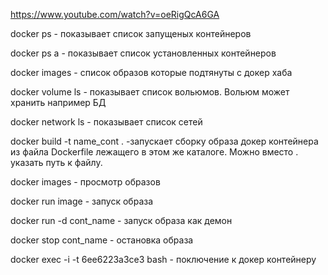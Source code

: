 https://www.youtube.com/watch?v=oeRigQcA6GA

docker ps - показывает список запущеных контейнеров

docker ps a  - показывает список установленных контейнеров

docker images - список образов которые подтянуты с докер хаба

docker volume ls - показывает список вольюмов. Вольюм может хранить например БД

docker network ls - показывает список сетей

docker build -t name_cont . -запускает сборку образа докер контейнера из файла Dockerfile лежащего в этом же каталоге. Можно вместо . указать путь к файлу.

docker images - просмотр образов

docker run image - запуск образа

docker run -d cont_name - запуск образа как демон

docker stop cont_name - остановка образа

docker exec -i -t 6ee6223a3ce3 bash - поключение к докер контейнеру


